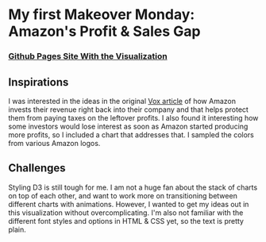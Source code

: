 # My first Makeover Monday: Amazon's Profit & Sales Gap
### [Github Pages Site With the Visualization](https://aribcarter.github.io/MakeoverMondayWeek25_Amazon/)

## Inspirations
I was interested in the ideas in the original [Vox article](https://www.vox.com/recode/2019/8/21/20826405/amazons-profits-revenue-free-cash-flow-explained-charts) of how Amazon invests their revenue right back into their company and that helps protect them from paying taxes on the leftover profits. I also found it interesting how some investors would lose interest as soon as Amazon started producing more profits, so I included a chart that addresses that. I sampled the colors from various Amazon logos. 

## Challenges
Styling D3 is still tough for me. I am not a huge fan about the stack of charts on top of each other, and want to work more on transitioning between different charts with animations. However, I wanted to get my ideas out in this visualization without overcomplicating. I'm also not familiar with the different font styles and options in HTML & CSS yet, so the text is pretty plain.
